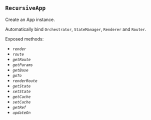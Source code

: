 ## `RecursiveApp`

Create an App instance.

Automatically bind `Orchestrator`, `StateManager`, `Renderer` and `Router`.

Exposed methods:

-   _`render`_
-   _`route`_
-   _`getRoute`_
-   _`getParams`_
-   _`getBase`_
-   _`goTo`_
-   _`renderRoute`_
-   _`getState`_
-   _`setState`_
-   _`getCache`_
-   _`setCache`_
-   _`getRef`_
-   _`updateOn`_
